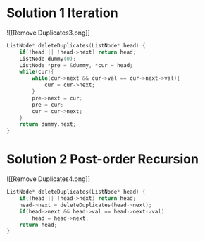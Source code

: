 # Solution 1 Iteration
![[Remove Duplicates3.png]]
```cpp
ListNode* deleteDuplicates(ListNode* head) {
	if(!head || !head->next) return head;
	ListNode dummy(0);
	ListNode *pre = &dummy, *cur = head;
	while(cur){
		while(cur->next && cur->val == cur->next->val){
			cur = cur->next;
		}
		pre->next = cur;
		pre = cur;
		cur = cur->next;
	}
	return dummy.next;
}
```

# Solution 2 Post-order Recursion
![[Remove Duplicates4.png]]
```cpp
ListNode* deleteDuplicates(ListNode* head) {
	if(!head || !head->next) return head;
	head->next = deleteDuplicates(head->next);
	if(head->next && head->val == head->next->val)
		head = head->next;
	return head;
}
```